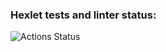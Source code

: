 ### Hexlet tests and linter status:
![Actions Status](https://github.com/AntonMV/frontend-project-lvl1/workflows/hexlet-check/badge.svg)
